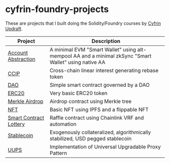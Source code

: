 # cyfrin-foundry-projects

These are projects that I built doing the Solidity/Foundry courses by [Cyfrin Updraft](https://updraft.cyfrin.io/courses).

| Project                                                                                                | Description                                                                                           |
| ------------------------------------------------------------------------------------------------------ | ----------------------------------------------------------------------------------------------------- |
| [Account Abstraction](https://github.com/berekvolgyipeter/cyfrin-advanced-foundry-account-abstraction) | A minimal EVM "Smart Wallet" using alt-mempool AA and a minimal zkSync "Smart Wallet" using native AA |
| [CCIP](https://github.com/berekvolgyipeter/cyfrin-advanced-foundry-ccip-rebase-token)                  | Cross-chain linear interest generating rebase token                                                   |
| [DAO](https://github.com/berekvolgyipeter/cyfrin-advanced-foundry-dao)                                 | Simple smart contract governed by a DAO                                                               |
| [ERC20](https://github.com/berekvolgyipeter/cyfrin-advanced-foundry-erc20)                             | Very basic ERC20 token                                                                                |
| [Merkle Airdrop](https://github.com/berekvolgyipeter/cyfrin-advanced-foundry-merkle-airdrop)           | Airdrop contract using Merkle tree                                                                    |
| [NFT](https://github.com/berekvolgyipeter/cyfrin-advanced-foundry-nft)                                 | Basic NFT using IPFS and a flippable NFT                                                              |
| [Smart Contract Lottery](https://github.com/berekvolgyipeter/cyfrin-foundry-smart-contract-lottery)    | Raffle contract using Chainlink VRF and automation                                                    |
| [Stablecoin](https://github.com/berekvolgyipeter/cyfrin-advanced-foundry-defi-stablecoin)              | Exogenously collateralized, algorithmically stabilized, USD pegged stablecoin                         |
| [UUPS](https://github.com/berekvolgyipeter/cyfrin-advanced-foundry-uups)                               | Implementation of Universal Upgradable Proxy Pattern                                                  |